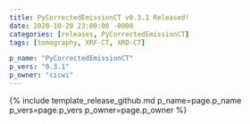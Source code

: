```yaml
---
title: PyCorrectedEmissionCT v0.3.1 Released!
date: 2020-10-20 23:00:00 -0000
categories: [releases, PyCorrectedEmissionCT]
tags: [tomography, XRF-CT, XRD-CT]

p_name: "PyCorrectedEmissionCT"
p_vers: "0.3.1"
p_owner: "cicwi"
---
```


{% include template_release_github.md p_name=page.p_name p_vers=page.p_vers p_owner=page.p_owner %}
